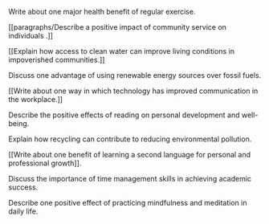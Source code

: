 Write about one major health benefit of regular exercise.

[[paragraphs/Describe a positive impact of community service on individuals .]]

[[Explain how access to clean water can improve living conditions in impoverished communities.]]

Discuss one advantage of using renewable energy sources over fossil fuels.

[[Write about one way in which technology has improved communication in the workplace.]]

Describe the positive effects of reading on personal development and well-being.

Explain how recycling can contribute to reducing environmental pollution.

[[Write about one benefit of learning a second language for personal and professional growth]].

Discuss the importance of time management skills in achieving academic success.

Describe one positive effect of practicing mindfulness and meditation in daily life.



